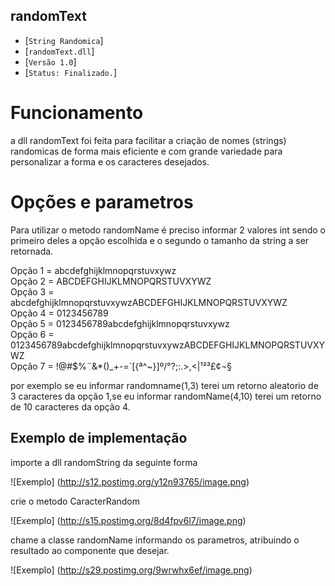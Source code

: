 ## randomText
* [`String Randomica`]
* [`randomText.dll`]
* [`Versão 1.0`]
* [`Status: Finalizado.`]

# Funcionamento
a dll randomText foi feita para facilitar a criação de nomes (strings) randomicas de forma mais eficiente e com grande variedade para personalizar a forma e os caracteres desejados.

# Opções e parametros
Para utilizar o metodo randomName é preciso informar 2 valores int sendo o primeiro deles a opção escolhida e o segundo o tamanho da string a ser retornada.

Opção 1 = abcdefghijklmnopqrstuvxywz  
Opção 2 = ABCDEFGHIJKLMNOPQRSTUVXYWZ  
Opção 3 = abcdefghijklmnopqrstuvxywzABCDEFGHIJKLMNOPQRSTUVXYWZ  
Opção 4 = 0123456789  
Opção 5 = 0123456789abcdefghijklmnopqrstuvxywz  
Opção 6 = 0123456789abcdefghijklmnopqrstuvxywzABCDEFGHIJKLMNOPQRSTUVXYWZ  
Opção 7 = !@#$%¨&*()_+-=´[{ª^~}]º/°?;:.>,<|¹²³£¢¬§

por exemplo se eu informar randomname(1,3) terei um retorno aleatorio de 3 caracteres da opção 1,se eu informar randomName(4,10) terei um retorno de 10 caracteres da opção 4.

## Exemplo de implementação

importe a dll randomString da seguinte forma

![Exemplo] (http://s12.postimg.org/y12n93765/image.png)

crie o metodo  CaracterRandom

![Exemplo] (http://s15.postimg.org/8d4fpv6l7/image.png)

chame a classe randomName informando os parametros, atribuindo o resultado ao componente que desejar.

![Exemplo] (http://s29.postimg.org/9wrwhx6ef/image.png)

